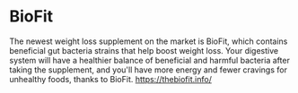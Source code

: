 # BioFit
The newest weight loss supplement on the market is BioFit, which contains beneficial gut bacteria strains that help boost weight loss. Your digestive system will have a healthier balance of beneficial and harmful bacteria after taking the supplement, and you'll have more energy and fewer cravings for unhealthy foods, thanks to BioFit.
https://thebiofit.info/

